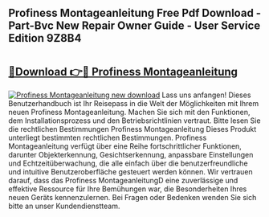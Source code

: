 ## Profiness Montageanleitung Free Pdf Download - Part-Bvc New Repair Owner Guide - User Service Edition 9Z8B4

# <h2><a href="http://df6cyhm.blite.top/?on=Profiness+Montageanleitung">🔗Download 👉🔴 Profiness Montageanleitung</a></h2>

[![Profiness Montageanleitung new download](https://i.imgur.com/lujVjoI.png)](http://df6cyhm.blite.top/?on=Profiness+Montageanleitung)
Lass uns anfangen! Dieses Benutzerhandbuch ist Ihr Reisepass in die Welt der Möglichkeiten mit Ihrem neuen Profiness Montageanleitung. Machen Sie sich mit den Funktionen, dem Installationsprozess und den Betriebsrichtlinien vertraut. Bitte lesen Sie die rechtlichen Bestimmungen Profiness Montageanleitung Dieses Produkt unterliegt bestimmten rechtlichen Bestimmungen. Profiness Montageanleitung verfügt über eine Reihe fortschrittlicher Funktionen, darunter Objekterkennung, Gesichtserkennung, anpassbare Einstellungen und Echtzeitüberwachung, die alle einfach über die benutzerfreundliche und intuitive Benutzeroberfläche gesteuert werden können. Wir vertrauen darauf, dass das Profiness MontageanleitungD eine zuverlässige und effektive Ressource für Ihre Bemühungen war, die Besonderheiten Ihres neuen Geräts kennenzulernen. Bei Fragen oder Bedenken wenden Sie sich bitte an unser Kundendienstteam.
